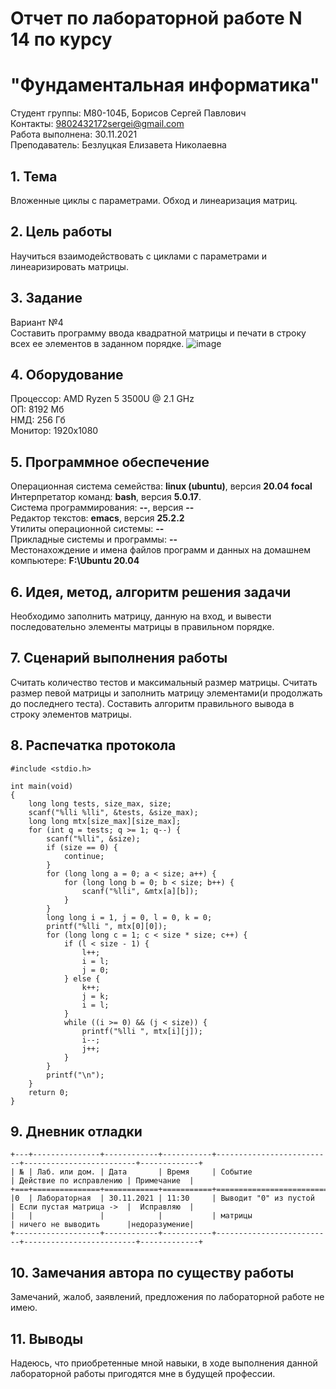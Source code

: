 # Отчет по лабораторной работе N 14 по курсу
# "Фундаментальная информатика"

Студент группы: M80-104Б, Борисов Сергей Павлович\
Контакты: 9802432172sergei@gmail.com\
Работа выполнена: 30.11.2021\
Преподаватель: Безлуцкая Елизавета Николаевна

## 1. Тема

Вложенные циклы с параметрами. Обход и линеаризация матриц.

## 2. Цель работы

Научиться взаимодействовать с циклами с параметрами и линеаризировать матрицы.

## 3. Задание

Вариант №4\
Составить программу ввода квадратной матрицы и печати в строку всех ее элементов в заданном порядке.
![image](https://user-images.githubusercontent.com/90098084/144054086-4e8069e9-b68c-4a24-90c8-9be6393d0e4e.png)


## 4. Оборудование

Процессор: AMD Ryzen 5 3500U @ 2.1 GHz\
ОП: 8192 Мб\
НМД: 256 Гб\
Монитор: 1920x1080

## 5. Программное обеспечение

Операционная система семейства: **linux (ubuntu)**, версия **20.04 focal**\
Интерпретатор команд: **bash**, версия **5.0.17**.\
Система программирования: **--**, версия **--**\
Редактор текстов: **emacs**, версия **25.2.2**\
Утилиты операционной системы: **--**\
Прикладные системы и программы: **--**\
Местонахождение и имена файлов программ и данных на домашнем компьютере: **F:\Ubuntu 20.04**

## 6. Идея, метод, алгоритм решения задачи

Необходимо заполнить матрицу, данную на вход, и вывести последовательно элементы матрицы в правильном порядке.

## 7. Сценарий выполнения работы

Считать количество тестов и максимальный размер матрицы.
Считать размер певой матрицы и заполнить матрицу элементами(и продолжать до последнего теста).
Составить алгоритм правильного вывода в строку элементов матрицы.

## 8. Распечатка протокола

```
#include <stdio.h>

int main(void)
{
    long long tests, size_max, size;
    scanf("%lli %lli", &tests, &size_max);
    long long mtx[size_max][size_max];
    for (int q = tests; q >= 1; q--) {
        scanf("%lli", &size);
        if (size == 0) {
            continue;
        }
        for (long long a = 0; a < size; a++) {
            for (long long b = 0; b < size; b++) {
                scanf("%lli", &mtx[a][b]);
            }
        }
        long long i = 1, j = 0, l = 0, k = 0;
        printf("%lli ", mtx[0][0]);
        for (long long c = 1; c < size * size; c++) {
            if (l < size - 1) {
                l++;
                i = l;
                j = 0;
            } else {
                k++;
                j = k;
                i = l;
            }
            while ((i >= 0) && (j < size)) {
                printf("%lli ", mtx[i][j]);
                i--;
                j++;
            }
        }
        printf("\n");
    }
    return 0;
}
```

## 9. Дневник отладки

```
+---+---------------+------------+-----------+--------------------------+-------------------------+-------------+
| № | Лаб. или дом. | Дата       | Время     | Событие                  | Действие по исправлению | Примечание  |
+===+===============+============+===========+==========================+=========================+=============+
|0  | Лабораторная  | 30.11.2021 | 11:30     | Выводит "0" из пустой    | Если пустая матрица ->  |  Исправляю  |
|   |               |            |           | матрицы                  | ничего не выводить      |недоразумение|
+-------------------+------------+-----------+--------------------------+-------------------------+-------------+
```

## 10. Замечания автора по существу работы

Замечаний, жалоб, заявлений, предложения по лабораторной работе не имею.

## 11. Выводы

Надеюсь, что приобретенные мной навыки, в ходе выполнения данной лабораторной работы пригодятся мне в будущей профессии. 

